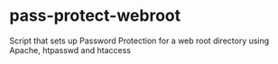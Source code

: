 # pass-protect-webroot
Script that sets up Password Protection for a web root directory using Apache, htpasswd and htaccess
